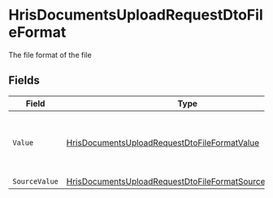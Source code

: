 # HrisDocumentsUploadRequestDtoFileFormat

The file format of the file


## Fields

| Field                                                                                                                                         | Type                                                                                                                                          | Required                                                                                                                                      | Description                                                                                                                                   | Example                                                                                                                                       |
| --------------------------------------------------------------------------------------------------------------------------------------------- | --------------------------------------------------------------------------------------------------------------------------------------------- | --------------------------------------------------------------------------------------------------------------------------------------------- | --------------------------------------------------------------------------------------------------------------------------------------------- | --------------------------------------------------------------------------------------------------------------------------------------------- |
| `Value`                                                                                                                                       | [HrisDocumentsUploadRequestDtoFileFormatValue](../../Models/Components/HrisDocumentsUploadRequestDtoFileFormatValue.md)                       | :heavy_minus_sign:                                                                                                                            | The file format of the file, expressed as a file extension                                                                                    | pdf                                                                                                                                           |
| `SourceValue`                                                                                                                                 | [HrisDocumentsUploadRequestDtoFileFormatSourceValueUnion](../../Models/Components/HrisDocumentsUploadRequestDtoFileFormatSourceValueUnion.md) | :heavy_minus_sign:                                                                                                                            | N/A                                                                                                                                           | application/pdf                                                                                                                               |